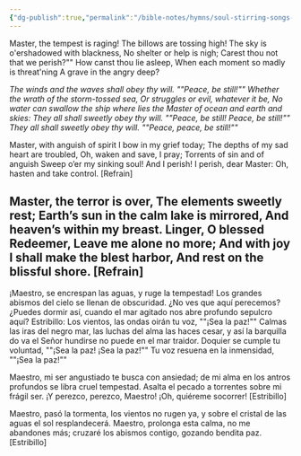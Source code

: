 ```yaml
---
{"dg-publish":true,"permalink":"/bible-notes/hymns/soul-stirring-songs-and-hymns/master-the-tempest-is-raging/","title":"Master, the Tempest is Raging"}
---
```



Master, the tempest is raging!
The billows are tossing high!
The sky is o'ershadowed with blackness,
No shelter or help is nigh;
Carest thou not that we perish?""
How canst thou lie asleep,
When each moment so madly is threat'ning
A grave in the angry deep?

*The winds and the waves shall obey thy will.
""Peace, be still!""
Whether the wrath of the storm-tossed sea,
Or struggles or evil, whatever it be,
No water can swallow the ship where lies
the Master of ocean and earth and skies:
They all shall sweetly obey thy will.
""Peace, be still! Peace, be still!""
They all shall sweetly obey thy will.
""Peace, peace, be still!""*

Master, with anguish of spirit
I bow in my grief today;
The depths of my sad heart are troubled,
Oh, waken and save, I pray;
Torrents of sin and of anguish
Sweep o’er my sinking soul!
And I perish! I perish, dear Master:
Oh, hasten and take control. [Refrain]

Master, the terror is over,
The elements sweetly rest;
Earth’s sun in the calm lake is mirrored,
And heaven’s within my breast.
Linger, O blessed Redeemer,
Leave me alone no more;
And with joy I shall make the blest harbor,
And rest on the blissful shore. [Refrain]
---
¡Maestro, se encrespan las aguas,
y ruge la tempestad!
Los grandes abismos del cielo
se llenan de obscuridad.
¿No ves que aquí perecemos?
¿Puedes dormir así,
cuando el mar agitado nos abre
profundo sepulcro aquí?
Estribillo:
Los vientos, las ondas oirán tu voz,
""¡Sea la paz!""
Calmas las iras del negro mar,
las luchas del alma las haces cesar,
y así la barquilla do va
el Señor hundirse no puede en el mar traidor.
Doquier se cumple tu voluntad,
""¡Sea la paz! ¡Sea la paz!""
Tu voz resuena en la inmensidad,
""¡Sea la paz!""

Maestro, mi ser angustiado
te busca con ansiedad;
de mi alma en los antros profundos
se libra cruel tempestad.
Asalta el pecado a torrentes
sobre mi frágil ser.
¡Y perezco, perezco, Maestro!
¡Oh, quiéreme socorrer! [Estribillo]

Maestro, pasó la tormenta,
los vientos no rugen ya,
y sobre el cristal de las aguas
el sol resplandecerá.
Maestro, prolonga esta calma,
no me abandones más;
cruzaré los abismos contigo,
gozando bendita paz. [Estribillo]